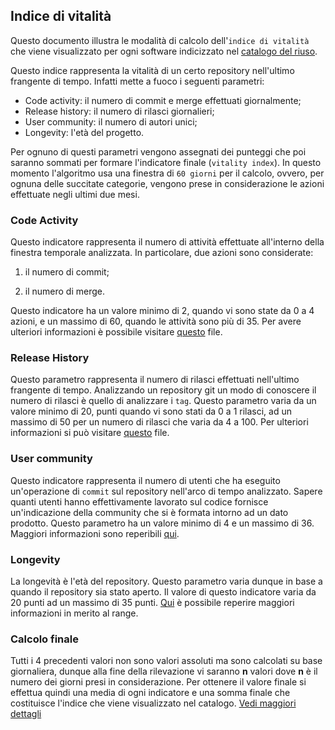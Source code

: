 <!--
    This file is linked from https://developers.italia.it,
    DON'T REMOVE/RENAME it without updating the link first.
-->

## Indice di vitalità

Questo documento illustra le modalità di calcolo dell'`indice di vitalità` che
viene visualizzato per ogni software indicizzato nel [catalogo del
riuso](https://developers.italia.it/it/software).

Questo indice rappresenta la vitalità di un certo repository nell'ultimo
frangente di tempo.
Infatti mette a fuoco i seguenti parametri:

* Code activity: il numero di commit e merge effettuati giornalmente;
* Release history: il numero di rilasci giornalieri;
* User community: il numero di autori unici;
* Longevity: l'età del progetto.

Per ognuno di questi parametri vengono assegnati dei punteggi che poi saranno
sommati per formare l'indicatore finale (`vitality index`).
In questo momento l'algoritmo usa una finestra di `60 giorni` per il calcolo,
ovvero, per ognuna delle succitate categorie, vengono prese in considerazione
le azioni effettuate negli ultimi due mesi.

### Code Activity

Questo indicatore rappresenta il numero di attività effettuate all'interno
della finestra temporale analizzata. In particolare, due azioni sono
considerate:

1. il numero di commit;

2. il numero di merge.

Questo indicatore ha un valore minimo di 2, quando vi sono state da
0 a 4 azioni, e un massimo di 60, quando le attività sono più di 35.
Per avere ulteriori informazioni è possibile visitare
[questo](https://github.com/italia/developers-italia-backend/blob/663c661ca3b0d6e1578f24c7be97fd35e28abe87/crawler/vitality-ranges.yml#L31-L62)
file.

### Release History

Questo parametro rappresenta il numero di rilasci effettuati nell'ultimo
frangente di tempo.
Analizzando un repository git un modo di conoscere il numero di rilasci
è quello di analizzare i `tag`. Questo parametro varia da un valore minimo di 20,
punti quando vi sono stati da 0 a 1 rilasci, ad un massimo di 50 per un numero
di rilasci che varia da 4 a 100.
Per ulteriori informazioni si può visitare [questo](https://github.com/italia/developers-italia-backend/blob/663c661ca3b0d6e1578f24c7be97fd35e28abe87/crawler/vitality-ranges.yml#L64-L77)
file.

### User community

Questo indicatore rappresenta il numero di utenti che ha eseguito un'operazione
di `commit` sul repository nell'arco di tempo analizzato.
Sapere quanti utenti hanno effettivamente lavorato sul codice fornisce
un'indicazione della community che si è formata intorno ad un dato prodotto.
Questo parametro ha un valore minimo di 4 e un massimo di 36.
Maggiori informazioni sono reperibili [qui](https://github.com/italia/developers-italia-backend/blob/663c661ca3b0d6e1578f24c7be97fd35e28abe87/crawler/vitality-ranges.yml#L1-L29).

### Longevity

La longevità è l'età del repository. Questo parametro varia dunque in base
a quando il repository sia stato aperto.
Il valore di questo indicatore varia da 20 punti ad un massimo di 35 punti.
[Qui](https://github.com/italia/developers-italia-backend/blob/663c661ca3b0d6e1578f24c7be97fd35e28abe87/crawler/vitality-ranges.yml#L79-L89)
è possibile reperire maggiori informazioni in merito al range.

### Calcolo finale

Tutti i 4 precedenti valori non sono valori assoluti ma sono calcolati su base
giornaliera, dunque alla fine della rilevazione vi saranno **n** valori dove
**n** è il numero dei giorni presi in considerazione. Per ottenere il valore
finale si effettua quindi una media di ogni indicatore e una somma finale che
costituisce l'indice che viene visualizzato nel catalogo.
[Vedi maggiori dettagli](https://github.com/italia/developers-italia-backend/blob/663c661ca3b0d6e1578f24c7be97fd35e28abe87/crawler/crawler/repo_activity.go#L100-L117)
